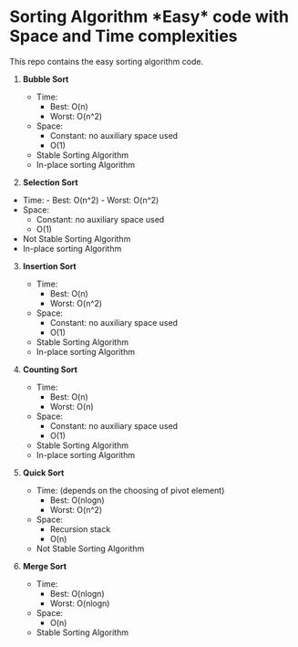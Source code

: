 # Sorting Algorithm \*Easy\* code with Space and Time complexities

This repo contains the easy sorting algorithm code. 

1. **Bubble Sort**
   - Time:
        - Best: O(n)
        - Worst: O(n^2)
   - Space:
        - Constant: no auxiliary space used
        - O(1)
   - Stable Sorting Algorithm
   - In-place sorting Algorithm

2. **Selection Sort**
  - Time:
        - Best: O(n^2)
        - Worst: O(n^2)
   - Space:
        - Constant: no auxiliary space used
        - O(1)
   - Not Stable Sorting Algorithm
   - In-place sorting Algorithm

3. **Insertion Sort**
   - Time:
        - Best: O(n)
        - Worst: O(n^2)
   - Space:
        - Constant: no auxiliary space used
        - O(1)
   - Stable Sorting Algorithm
   - In-place sorting Algorithm
  
4. **Counting Sort**
   - Time:
        - Best: O(n)
        - Worst: O(n)
   - Space:
        - Constant: no auxiliary space used
        - O(1)
   - Stable Sorting Algorithm
   - In-place sorting Algorithm
  
5. **Quick Sort**
   - Time: (depends on the choosing of pivot element)
        - Best: O(nlogn)
        - Worst: O(n^2)
   - Space:
        - Recursion stack
        - O(n)
   - Not Stable Sorting Algorithm
  
6. **Merge Sort**
   - Time:
        - Best: O(nlogn)
        - Worst: O(nlogn)
   - Space:
        - O(n)
   - Stable Sorting Algorithm
